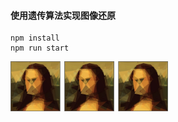 #### 使用遗传算法实现图像还原

```
npm install
npm run start
```
<img src="https://raw.githubusercontent.com/lrenc/Mona_Lisa_Smile/master/img.png" width="50%">
